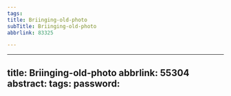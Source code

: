```yaml
---
tags:
title: Briinging-old-photo
subTitle: Briinging-old-photo
abbrlink: 83325

---
```

---
title: Briinging-old-photo
abbrlink: 55304
abstract:
tags:
password:
---


<!--more-->

